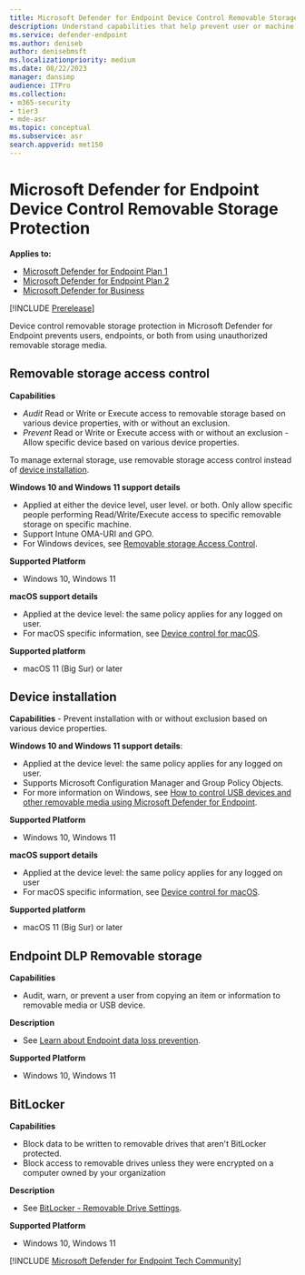 ```yaml
---
title: Microsoft Defender for Endpoint Device Control Removable Storage Protection
description: Understand capabilities that help prevent user or machine or both from using unauthorized removable storage media
ms.service: defender-endpoint
ms.author: deniseb
author: denisebmsft
ms.localizationpriority: medium
ms.date: 08/22/2023
manager: dansimp
audience: ITPro
ms.collection: 
- m365-security
- tier3
- mde-asr
ms.topic: conceptual
ms.subservice: asr
search.appverid: met150
---
```


# Microsoft Defender for Endpoint Device Control Removable Storage Protection


**Applies to:**
- [Microsoft Defender for Endpoint Plan 1](https://go.microsoft.com/fwlink/p/?linkid=2154037)
- [Microsoft Defender for Endpoint Plan 2](https://go.microsoft.com/fwlink/p/?linkid=2154037)
- [Microsoft Defender for Business](/microsoft-365/security/defender-business)

[!INCLUDE [Prerelease](../includes/prerelease.md)]

Device control removable storage protection in Microsoft Defender for Endpoint prevents users, endpoints, or both from using unauthorized removable storage media.

## Removable storage access control

**Capabilities**

- *Audit* Read or Write or Execute access to removable storage based on various device properties, with or without an exclusion.
- *Prevent* Read or Write or Execute access with or without an exclusion - Allow specific device based on various device properties.

To manage external storage, use removable storage access control instead of [device installation](#device-installation).

**Windows 10 and Windows 11 support details**

- Applied at either the device level, user level. or both. Only allow specific people performing Read/Write/Execute access to specific removable storage on specific machine.
- Support Intune OMA-URI and GPO.
- For Windows devices, see [Removable storage Access Control](device-control-removable-storage-access-control.md).

**Supported Platform** 

- Windows 10, Windows 11

**macOS support details**

- Applied at the device level: the same policy applies for any logged on user.
- For macOS specific information, see [Device control for macOS](mac-device-control-overview.md).

**Supported platform** 

- macOS 11 (Big Sur) or later

## Device installation

**Capabilities** - Prevent installation with or without exclusion based on various device properties.

**Windows 10 and Windows 11 support details**:

- Applied at the device level: the same policy applies for any logged on user.
- Supports Microsoft Configuration Manager and Group Policy Objects.
- For more information on Windows, see [How to control USB devices and other removable media using Microsoft Defender for Endpoint](control-usb-devices-using-intune.md).

**Supported Platform** 

- Windows 10, Windows 11

**macOS support details**

- Applied at the device level: the same policy applies for any logged on user
- For macOS specific information, see [Device control for macOS](mac-device-control-overview.md).

**Supported platform** 

- macOS 11 (Big Sur) or later

## Endpoint DLP Removable storage

**Capabilities** 

- Audit, warn, or prevent a user from copying an item or information to removable media or USB device.

**Description** 

- See [Learn about Endpoint data loss prevention](../../compliance/endpoint-dlp-learn-about.md).

**Supported Platform** 

- Windows 10, Windows 11

## BitLocker

**Capabilities**

- Block data to be written to removable drives that aren't BitLocker protected.
- Block access to removable drives unless they were encrypted on a computer owned by your organization

**Description** 

- See [BitLocker - Removable Drive Settings](/mem/intune/protect/endpoint-security-disk-encryption-profile-settings).

**Supported Platform** 

- Windows 10, Windows 11


[!INCLUDE [Microsoft Defender for Endpoint Tech Community](../../includes/defender-mde-techcommunity.md)]
